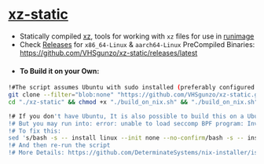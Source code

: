 # [xz-static](https://github.com/VHSgunzo/xz-static/releases/latest)

* Statically compiled [xz](https://tukaani.org/xz/), tools for working with `xz` files for use in [runimage](https://github.com/VHSgunzo/runimage)
* Check [Releases](https://github.com/VHSgunzo/xz-static/releases/latest) for `x86_64-Linux` & `aarch64-Linux` PreCompiled Binaries: https://github.com/VHSgunzo/xz-static/releases/latest
- #### To Build it on your Own:
```bash
!#The script assumes Ubuntu with sudo installed (preferably configured as passwordless sudo) 
git clone --filter="blob:none" "https://github.com/VHSgunzo/xz-static.git"
cd "./xz-static" && chmod +x "./build_on_nix.sh" && "./build_on_nix.sh"

!# If you don't have Ubuntu, It is also possible to build this on a Ubuntu-Chroot or Docker
!# But you may run into: error: unable to load seccomp BPF program: Invalid argument
!# To fix this:
sed 's/bash -s -- install linux --init none --no-confirm/bash -s -- install linux --init none --extra-conf "filter-syscalls = false" --no-confirm/g' -i "./build_on_nix.sh"
!# And then re-run the script
!# More Details: https://github.com/DeterminateSystems/nix-installer/issues/324
```